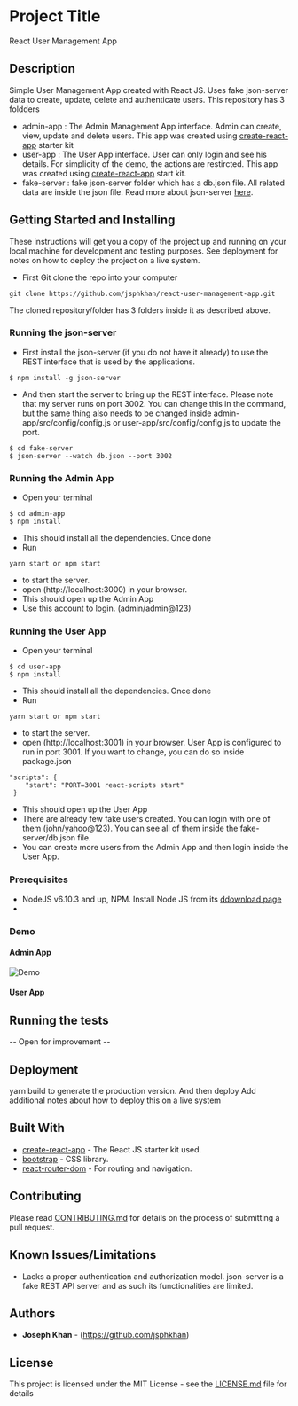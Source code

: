# Project Title

React User Management App

## Description
Simple User Management App created with React JS. Uses fake json-server data to create, update, delete and authenticate users. This repository has 3 foldders
* admin-app : The Admin Management App interface. Admin can create, view, update and delete users. This app was created using [create-react-app](https://github.com/facebook/create-react-app) starter kit
* user-app : The User App interface. User can only login and see his details. For simplicity of the demo, the actions are restircted. This app was created using [create-react-app](https://github.com/facebook/create-react-app) start kit.
* fake-server : fake json-server folder which has a db.json file. All related data are inside the json file. Read more about json-server [here](https://github.com/typicode/json-server).


## Getting Started and Installing

These instructions will get you a copy of the project up and running on your local machine for development and testing purposes. See deployment for notes on how to deploy the project on a live system.

* First Git clone the repo into your computer
```
git clone https://github.com/jsphkhan/react-user-management-app.git
```
The cloned repository/folder has 3 folders inside it as described above.

### Running the json-server
* First install the json-server (if you do not have it already) to use the REST interface that is used by the applications.
```
$ npm install -g json-server
```
* And then start the server to bring up the REST interface. Please note that my server runs on port 3002. You can change this in the command, but the same thing also needs to be changed inside admin-app/src/config/config.js or user-app/src/config/config.js to update the port.
```
$ cd fake-server
$ json-server --watch db.json --port 3002
```

### Running the Admin App
* Open your terminal
```
$ cd admin-app
$ npm install
```
* This should install all the dependencies. Once done
* Run 
``` 
yarn start or npm start
```
* to start the server.
* open (http://localhost:3000) in your browser. 
* This should open up the Admin App
* Use this account to login. (admin/admin@123)

### Running the User App
* Open your terminal
```
$ cd user-app
$ npm install
```
* This should install all the dependencies. Once done
* Run 
``` 
yarn start or npm start
```
* to start the server.
* open (http://localhost:3001) in your browser. User App is configured to run in port 3001. If you want to change, you can do so inside package.json
```
"scripts": {
    "start": "PORT=3001 react-scripts start"
 }
```
* This should open up the User App
* There are already few fake users created. You can login with one of them (john/yahoo@123). You can see all of them inside the fake-server/db.json file.
* You can create more users from the Admin App and then login inside the User App.

### Prerequisites

* NodeJS v6.10.3 and up, NPM. Install Node JS from its [ddownload page](https://nodejs.org/en/download/)
* 

### Demo

#### Admin App
![Demo](533853198cdc9f93520048b961c5cf99.gif)

#### User App


## Running the tests
-- Open for improvement --

## Deployment
yarn build to generate the production version. And then deploy
Add additional notes about how to deploy this on a live system

## Built With

* [create-react-app](https://github.com/facebook/create-react-app) - The React JS starter kit used.
* [bootstrap](https://getbootstrap.com/) - CSS library.
* [react-router-dom](https://github.com/ReactTraining/react-router) - For routing and navigation.

## Contributing

Please read [CONTRIBUTING.md](https://github.com/jsphkhan/react-user-management-app/blob/master/Contributing.md) for details on the process of submitting a pull request.

## Known Issues/Limitations

* Lacks a proper authentication and authorization model. 
json-server is a fake REST API server and as such its functionalities are limited.

## Authors

* **Joseph Khan** - (https://github.com/jsphkhan)

## License

This project is licensed under the MIT License - see the [LICENSE.md](LICENSE.md) file for details
